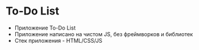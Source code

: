 
# To-Do List
- Приложение To-Do List 
- Приложение написано на чистом JS, без фреймворков и библиотек
- Стек приложения - HTML/CSS/JS
